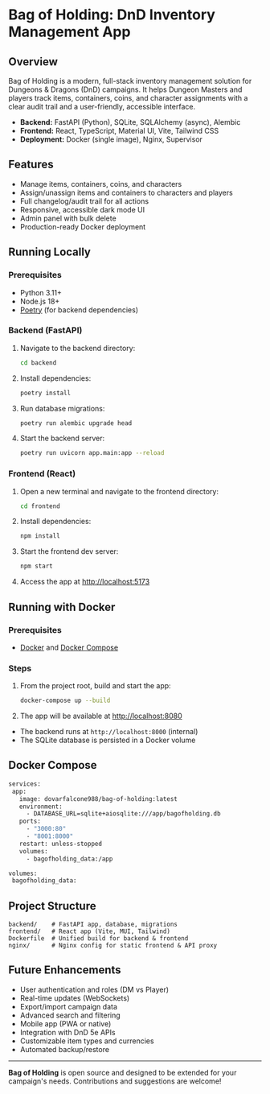 # Bag of Holding: DnD Inventory Management App

## Overview
Bag of Holding is a modern, full-stack inventory management solution for Dungeons & Dragons (DnD) campaigns. It helps Dungeon Masters and players track items, containers, coins, and character assignments with a clear audit trail and a user-friendly, accessible interface.

- **Backend:** FastAPI (Python), SQLite, SQLAlchemy (async), Alembic
- **Frontend:** React, TypeScript, Material UI, Vite, Tailwind CSS
- **Deployment:** Docker (single image), Nginx, Supervisor

## Features
- Manage items, containers, coins, and characters
- Assign/unassign items and containers to characters and players
- Full changelog/audit trail for all actions
- Responsive, accessible dark mode UI
- Admin panel with bulk delete
- Production-ready Docker deployment

## Running Locally

### Prerequisites
- Python 3.11+
- Node.js 18+
- [Poetry](https://python-poetry.org/) (for backend dependencies)

### Backend (FastAPI)
1. Navigate to the backend directory:
   ```sh
   cd backend
   ```
2. Install dependencies:
   ```sh
   poetry install
   ```
3. Run database migrations:
   ```sh
   poetry run alembic upgrade head
   ```
4. Start the backend server:
   ```sh
   poetry run uvicorn app.main:app --reload
   ```

### Frontend (React)
1. Open a new terminal and navigate to the frontend directory:
   ```sh
   cd frontend
   ```
2. Install dependencies:
   ```sh
   npm install
   ```
3. Start the frontend dev server:
   ```sh
   npm start
   ```
4. Access the app at [http://localhost:5173](http://localhost:5173)

## Running with Docker

### Prerequisites
- [Docker](https://www.docker.com/) and [Docker Compose](https://docs.docker.com/compose/)

### Steps
1. From the project root, build and start the app:
   ```sh
   docker-compose up --build
   ```
2. The app will be available at [http://localhost:8080](http://localhost:8080)

- The backend runs at `http://localhost:8000` (internal)
- The SQLite database is persisted in a Docker volume

## Docker Compose

 ```sh
services:
  app:
    image: dovarfalcone988/bag-of-holding:latest
    environment:
      - DATABASE_URL=sqlite+aiosqlite:///app/bagofholding.db
    ports:
      - "3000:80"
      - "8001:8000"
    restart: unless-stopped
    volumes:
      - bagofholding_data:/app

volumes:
  bagofholding_data:
```

## Project Structure
```
backend/    # FastAPI app, database, migrations
frontend/   # React app (Vite, MUI, Tailwind)
Dockerfile  # Unified build for backend & frontend
nginx/      # Nginx config for static frontend & API proxy
```

## Future Enhancements
- User authentication and roles (DM vs Player)
- Real-time updates (WebSockets)
- Export/import campaign data
- Advanced search and filtering
- Mobile app (PWA or native)
- Integration with DnD 5e APIs
- Customizable item types and currencies
- Automated backup/restore

---

**Bag of Holding** is open source and designed to be extended for your campaign's needs. Contributions and suggestions are welcome!
